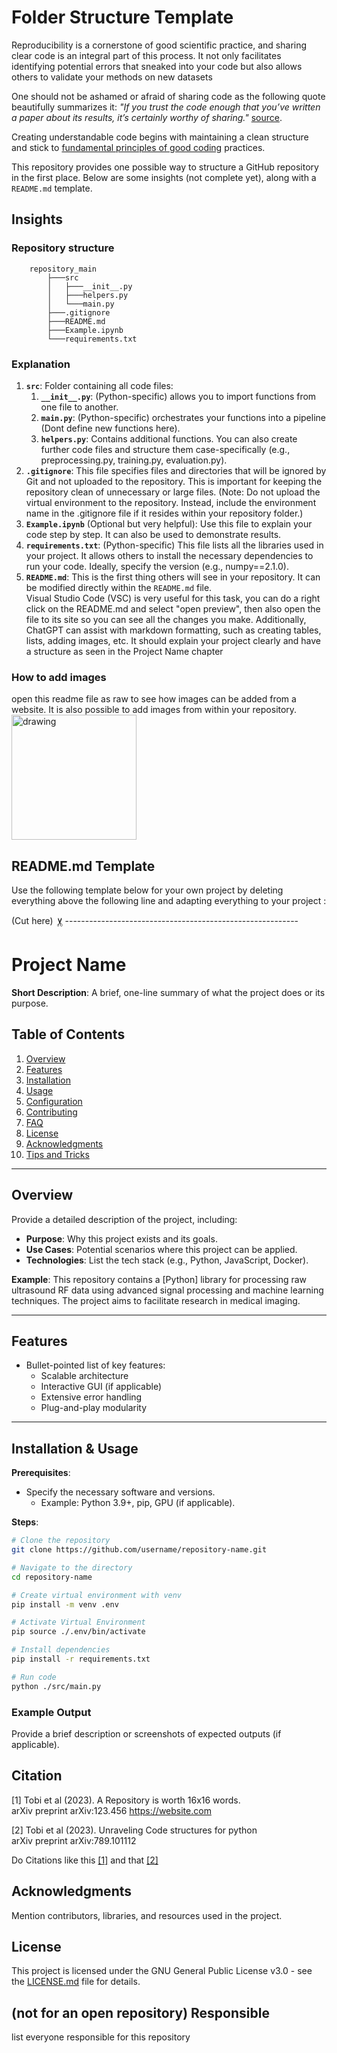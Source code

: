 # Folder Structure Template
Reproducibility is a cornerstone of good scientific practice, and sharing clear code is an integral part of this process. It not only facilitates identifying potential errors that sneaked into your code but also allows others to validate your methods on new datasets

One should not be ashamed or afraid of sharing code as the following quote beautifully summarizes it: 
*"If you trust the code enough that you’ve written a paper about its results, it’s certainly worthy of sharing."*
[source](https://journals.plos.org/plosbiology/article?id=10.1371/journal.pbio.3002815).

Creating understandable code begins with maintaining a clean structure and stick to [fundamental principles of good coding](https://www.appacademy.io/blog/python-coding-best-practices) practices.


This repository provides one possible way to structure a GitHub repository in the first place.
Below are some insights (not complete yet), along with a `README.md` template.

## Insights 
### Repository structure 

```
    repository_main
        ├───src
        │   ├───__init__.py
        │   ├───helpers.py
        │   └───main.py
        ├───.gitignore
        ├───README.md
        ├───Example.ipynb
        └───requirements.txt
```


### Explanation
1. **`src`**: Folder containing all code files:
    1. **`__init__.py`**: (Python-specific) allows you to import functions from one file to another.
    2. **`main.py`**: (Python-specific) orchestrates your functions into a pipeline (Dont define new functions here).
    3. **`helpers.py`**: Contains additional functions. You can also create further code files and structure them case-specifically (e.g., preprocessing.py, training.py, evaluation.py).
2. **`.gitignore`**: This file specifies files and directories that will be ignored by Git and not uploaded to the repository. This is important for keeping the repository clean of unnecessary or large files. (Note: Do not upload the virtual environment to the repository. Instead, include the environment name in the .gitignore file if it resides within your repository folder.)
3. **`Example.ipynb`** (Optional but very helpful): Use this file to explain your code step by step. It can also be used to demonstrate results.
4. **`requirements.txt`**: (Python-specific) This file lists all the libraries used in your project. It allows others to install the necessary dependencies to run your code. Ideally, specify the version (e.g., numpy==2.1.0).
5. **`README.md`**: This is the first thing others will see in your repository. It can be modified directly within the `README.md` file.  
Visual Studio Code (VSC) is very useful for this task, you can do a right click on the README.md and select "open preview", then also open the file to its site so you can see all the changes you make. Additionally, ChatGPT can assist with markdown formatting, such as creating tables, lists, adding images, etc.
 It should explain your project clearly and have a structure as seen in the Project Name chapter 


### How to add images 
open this readme file as raw to see how images can be added from a website. It is also possible to add images from within your repository.
<img src="https://www.meme-arsenal.com/memes/ae75d035f63d502ca83ef1e101431446.jpg" alt="drawing" width="200"/>




## README.md  Template
Use the following template below for your own project by deleting everything above the following line and adapting everything to your project :

(Cut here) <span style="display:inline-block; transform:rotate(270deg);">✂️</span>----------------------------------------------------------


# Project Name

**Short Description**: A brief, one-line summary of what the project does or its purpose.

## Table of Contents

1. [Overview](#overview)
2. [Features](#features)
3. [Installation](#installation)
4. [Usage](#usage)
5. [Configuration](#configuration)
6. [Contributing](#contributing)
7. [FAQ](#faq)
8. [License](#license)
9. [Acknowledgments](#acknowledgments)
10. [Tips and Tricks](#tips-and-tricks)

---

## Overview

Provide a detailed description of the project, including:
- **Purpose**: Why this project exists and its goals.
- **Use Cases**: Potential scenarios where this project can be applied.
- **Technologies**: List the tech stack (e.g., Python, JavaScript, Docker).

**Example**:
This repository contains a [Python] library for processing raw ultrasound RF data using advanced signal processing and machine learning techniques. The project aims to facilitate research in medical imaging.

---

## Features

- Bullet-pointed list of key features:
  - Scalable architecture
  - Interactive GUI (if applicable)
  - Extensive error handling
  - Plug-and-play modularity

---

## Installation & Usage 

**Prerequisites**:
- Specify the necessary software and versions.
  - Example: Python 3.9+, pip, GPU (if applicable).

**Steps**:
```bash
# Clone the repository
git clone https://github.com/username/repository-name.git

# Navigate to the directory
cd repository-name

# Create virtual environment with venv 
pip install -m venv .env

# Activate Virtual Environment
pip source ./.env/bin/activate

# Install dependencies
pip install -r requirements.txt

# Run code 
python ./src/main.py
```
### Example Output
Provide a brief description or screenshots of expected outputs (if applicable).

## Citation

<a id="1">[1]</a> 
Tobi et al  (2023). 
A Repository is worth 16x16 words.     
arXiv preprint arXiv:123.456
https://website.com

<a id="2">[2]</a> 
Tobi et al (2023). 
Unraveling Code structures for python      
arXiv preprint arXiv:789.101112

Do Citations like this [[1]](#1) and that [[2]](#2)
## Acknowledgments
Mention contributors, libraries, and resources used in the project.

## License
This project is licensed under the GNU General Public License v3.0 - see the [LICENSE.md](LICENSE.md) file for details.

## (not for an open repository) Responsible

list everyone responsible for this repository  

